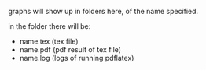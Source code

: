 graphs will show up in folders here, of the name specified.

in the folder there will be:
- name.tex (tex file)
- name.pdf (pdf result of tex file)
- name.log (logs of running pdflatex)